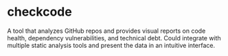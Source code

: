 # checkcode
A tool that analyzes GitHub repos and provides visual reports on code health, dependency vulnerabilities, and technical debt. Could integrate with multiple static analysis tools and present the data in an intuitive interface.
